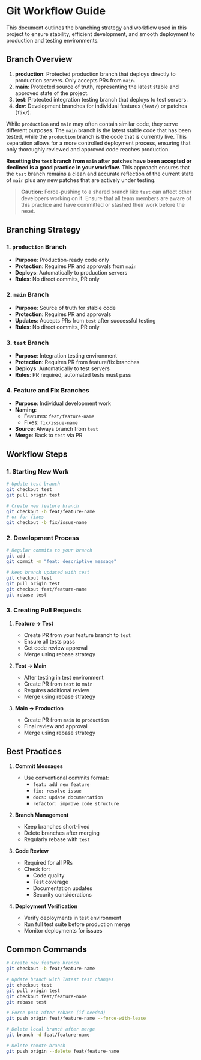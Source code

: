 # Git Workflow Guide

This document outlines the branching strategy and workflow used in this project to ensure stability, efficient development, and smooth deployment to production and testing environments.

## Branch Overview

1. **production**: Protected production branch that deploys directly to production servers. Only accepts PRs from `main`.
2. **main**: Protected source of truth, representing the latest stable and approved state of the project.
3. **test**: Protected integration testing branch that deploys to test servers.
4. **dev**: Development branches for individual features (`feat/`) or patches (`fix/`).

While `production` and `main` may often contain similar code, they serve different purposes. The `main` branch is the latest stable code that has been tested, while the `production` branch is the code that is currently live. This separation allows for a more controlled deployment process, ensuring that only thoroughly reviewed and approved code reaches production.

**Resetting the `test` branch from `main` after patches have been accepted or declined is a good practice in your workflow.** This approach ensures that the `test` branch remains a clean and accurate reflection of the current state of `main` plus any new patches that are actively under testing.

> **Caution:** Force-pushing to a shared branch like `test` can affect other developers working on it. Ensure that all team members are aware of this practice and have committed or stashed their work before the reset.


## Branching Strategy

### 1. `production` Branch
- **Purpose**: Production-ready code only
- **Protection**: Requires PR and approvals from `main`
- **Deploys**: Automatically to production servers
- **Rules**: No direct commits, PR only

### 2. `main` Branch
- **Purpose**: Source of truth for stable code
- **Protection**: Requires PR and approvals
- **Updates**: Accepts PRs from `test` after successful testing
- **Rules**: No direct commits, PR only

### 3. `test` Branch
- **Purpose**: Integration testing environment
- **Protection**: Requires PR from feature/fix branches
- **Deploys**: Automatically to test servers
- **Rules**: PR required, automated tests must pass

### 4. Feature and Fix Branches
- **Purpose**: Individual development work
- **Naming**: 
  - Features: `feat/feature-name`
  - Fixes: `fix/issue-name`
- **Source**: Always branch from `test`
- **Merge**: Back to `test` via PR

## Workflow Steps

### 1. Starting New Work
```bash
# Update test branch
git checkout test
git pull origin test

# Create new feature branch
git checkout -b feat/feature-name
# or for fixes
git checkout -b fix/issue-name
```

### 2. Development Process
```bash
# Regular commits to your branch
git add .
git commit -m "feat: descriptive message"

# Keep branch updated with test
git checkout test
git pull origin test
git checkout feat/feature-name
git rebase test
```

### 3. Creating Pull Requests
1. **Feature → Test**
   - Create PR from your feature branch to `test`
   - Ensure all tests pass
   - Get code review approval
   - Merge using rebase strategy

2. **Test → Main**
   - After testing in test environment
   - Create PR from `test` to `main`
   - Requires additional review
   - Merge using rebase strategy

3. **Main → Production**
   - Create PR from `main` to `production`
   - Final review and approval
   - Merge using rebase strategy

## Best Practices

1. **Commit Messages**
   - Use conventional commits format:
     - `feat: add new feature`
     - `fix: resolve issue`
     - `docs: update documentation`
     - `refactor: improve code structure`

2. **Branch Management**
   - Keep branches short-lived
   - Delete branches after merging
   - Regularly rebase with `test`

3. **Code Review**
   - Required for all PRs
   - Check for:
     - Code quality
     - Test coverage
     - Documentation updates
     - Security considerations

4. **Deployment Verification**
   - Verify deployments in test environment
   - Run full test suite before production merge
   - Monitor deployments for issues

## Common Commands

```bash
# Create new feature branch
git checkout -b feat/feature-name

# Update branch with latest test changes
git checkout test
git pull origin test
git checkout feat/feature-name
git rebase test

# Force push after rebase (if needed)
git push origin feat/feature-name --force-with-lease

# Delete local branch after merge
git branch -d feat/feature-name

# Delete remote branch
git push origin --delete feat/feature-name
```

